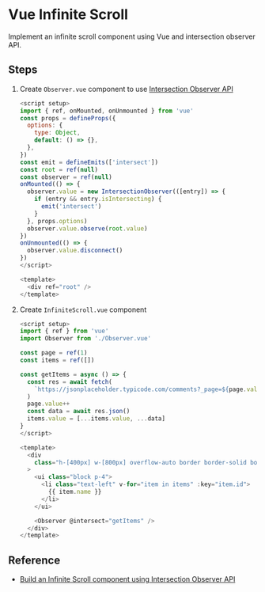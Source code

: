 # Vue Infinite Scroll

Implement an infinite scroll component using Vue and intersection observer API.

## Steps

1. Create `Observer.vue` component to use [Intersection Observer API](https://developer.mozilla.org/en-US/docs/Web/API/Intersection_Observer_API)

   ```js
   <script setup>
   import { ref, onMounted, onUnmounted } from 'vue'
   const props = defineProps({
     options: {
       type: Object,
       default: () => {},
     },
   })
   const emit = defineEmits(['intersect'])
   const root = ref(null)
   const observer = ref(null)
   onMounted(() => {
     observer.value = new IntersectionObserver(([entry]) => {
       if (entry && entry.isIntersecting) {
         emit('intersect')
       }
     }, props.options)
     observer.value.observe(root.value)
   })
   onUnmounted(() => {
     observer.value.disconnect()
   })
   </script>

   <template>
     <div ref="root" />
   </template>
   ```

2. Create `InfiniteScroll.vue` component

   ```js
   <script setup>
   import { ref } from 'vue'
   import Observer from './Observer.vue'

   const page = ref(1)
   const items = ref([])

   const getItems = async () => {
     const res = await fetch(
       `https://jsonplaceholder.typicode.com/comments?_page=${page.value}&_limit=20`
     )
     page.value++
     const data = await res.json()
     items.value = [...items.value, ...data]
   }
   </script>

   <template>
     <div
       class="h-[400px] w-[800px] overflow-auto border border-solid border-blue-300"
     >
       <ui class="block p-4">
         <li class="text-left" v-for="item in items" :key="item.id">
           {{ item.name }}
         </li>
       </ui>

       <Observer @intersect="getItems" />
     </div>
   </template>
   ```

## Reference

- [Build an Infinite Scroll component using Intersection Observer API](https://vueschool.io/articles/vuejs-tutorials/build-an-infinite-scroll-component-using-intersection-observer-api/)
